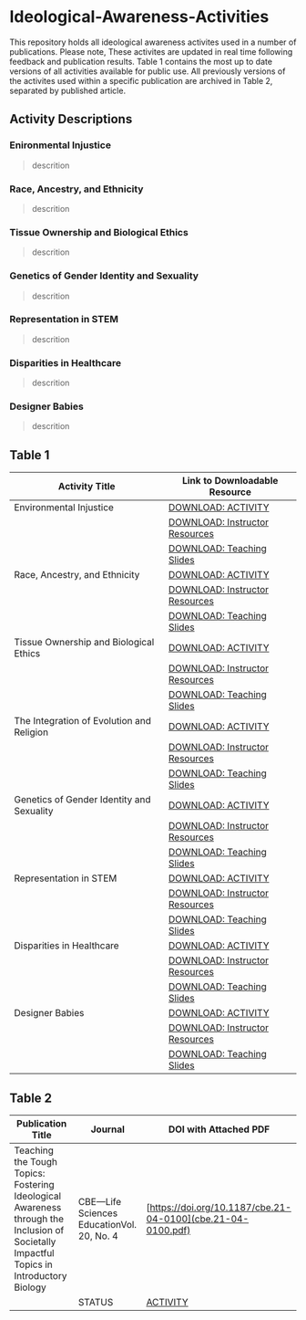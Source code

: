 # Ideological-Awareness-Activities

This repository holds all ideological awareness activites used in a number of publications. Please note, These activites are updated in real time following feedback and publication results. Table 1 contains the most up to date versions of all activities available for public use. All previously versions of the activites used within a specific publication are archived in Table 2, separated by published article.

## Activity Descriptions

### Enironmental Injustice
> descrition

### Race, Ancestry, and Ethnicity
> descrition

### Tissue Ownership and Biological Ethics
> descrition

### Genetics of Gender Identity and Sexuality
> descrition

### Representation in STEM
> descrition

### Disparities in Healthcare
> descrition

### Designer Babies
> descrition

## Table 1
Activity Title  | Link to Downloadable Resource 
------------------------------------- | -----------------------------------------------------
Environmental Injustice | [DOWNLOAD: ACTIVITY]()
&nbsp;| [DOWNLOAD: Instructor Resources]()
&nbsp;| [DOWNLOAD: Teaching Slides]()
Race, Ancestry, and Ethnicity | [DOWNLOAD: ACTIVITY]()
&nbsp;| [DOWNLOAD: Instructor Resources]()
&nbsp;| [DOWNLOAD: Teaching Slides]()
Tissue Ownership and Biological Ethics | [DOWNLOAD: ACTIVITY]()
&nbsp;| [DOWNLOAD: Instructor Resources]()
&nbsp;| [DOWNLOAD: Teaching Slides]()
The Integration of Evolution and Religion | [DOWNLOAD: ACTIVITY]()
&nbsp;| [DOWNLOAD: Instructor Resources]()
&nbsp;| [DOWNLOAD: Teaching Slides]()
Genetics of Gender Identity and Sexuality | [DOWNLOAD: ACTIVITY]()
&nbsp;| [DOWNLOAD: Instructor Resources]()
&nbsp;| [DOWNLOAD: Teaching Slides]()
Representation in STEM | [DOWNLOAD: ACTIVITY]()
&nbsp;| [DOWNLOAD: Instructor Resources]()
&nbsp;| [DOWNLOAD: Teaching Slides]()
Disparities in Healthcare | [DOWNLOAD: ACTIVITY]()
&nbsp;| [DOWNLOAD: Instructor Resources]()
&nbsp;| [DOWNLOAD: Teaching Slides]()
Designer Babies | [DOWNLOAD: ACTIVITY]()
&nbsp;| [DOWNLOAD: Instructor Resources]()
&nbsp;| [DOWNLOAD: Teaching Slides]()

## Table 2
Publication Title | Journal  | DOI with Attached PDF
-------------------------------------|------------------------------------ | -----------------------------------------------------
Teaching the Tough Topics: Fostering Ideological Awareness through the Inclusion of Societally Impactful Topics in Introductory Biology  | CBE—Life Sciences EducationVol. 20, No. 4   | [https://doi.org/10.1187/cbe.21-04-0100](cbe.21-04-0100.pdf)
&nbsp; | STATUS |  [ACTIVITY](LINK)




